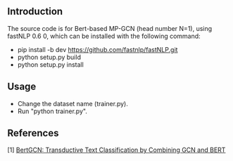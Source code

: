 ## Introduction
The source code is for Bert-based MP-GCN (head number N=1), using fastNLP 0.6 0, which can be installed with the following command:

* pip install -b dev https://github.com/fastnlp/fastNLP.git
* python setup.py build
* python setup.py install

## Usage
* Change the dataset name (trainer.py).
* Run "python trainer.py".

## References
[1] [BertGCN: Transductive Text Classification by Combining GCN and BERT](https://arxiv.org/abs/2105.05727)
